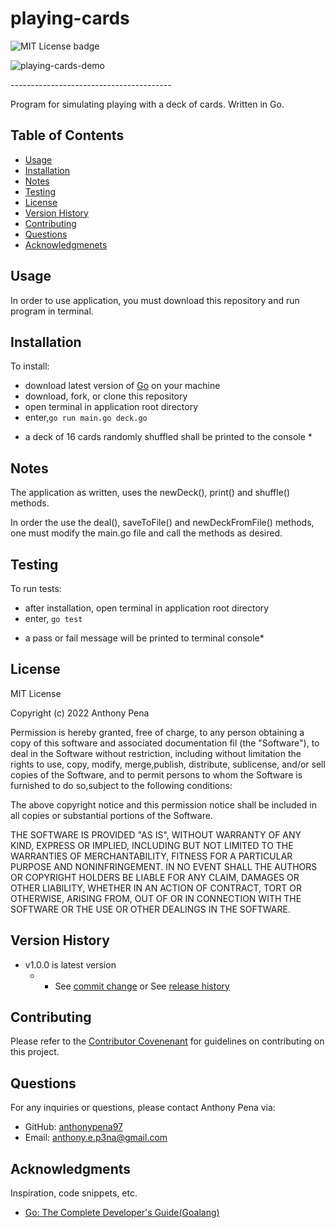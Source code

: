 # playing-cards
![MIT License badge](https://img.shields.io/badge/license-MIT_License-green)

![playing-cards-demo](https://user-images.githubusercontent.com/79285555/167043136-1781f0ba-3613-4fde-bf4f-58c6f7b4b423.gif)

<p> ---------------------------------------- </p>
Program for simulating playing with a deck of cards. Written in Go.

## Table of Contents

- [Usage](#usage)
- [Installation](#installation)
- [Notes](#notes)
- [Testing](#testing)
- [License](#license)
- [Version History](#version)
- [Contributing](#contributing)
- [Questions](#questions)
- [Acknowledgmenets](#acknowledgments)

## Usage

In order to use application, you must download this repository and run program in terminal.

## Installation

To install:

- download latest version of [Go](https://go.dev/dl/) on your machine
- download, fork, or clone this repository
- open terminal in application root directory
- enter,`go run main.go deck.go`

* a deck of 16 cards randomly shuffled shall be printed to the console *

## Notes

The application as written, uses the newDeck(), print() and shuffle() methods. 

In order the use the deal(), saveToFile() and newDeckFromFile() methods, one must modify the main.go file and call the methods as desired.

## Testing

To run tests:

- after installation, open terminal in application root directory
- enter, `go test`

* a pass or fail message will be printed to terminal console*

## License

MIT License

Copyright (c) 2022 Anthony Pena

Permission is hereby granted, free of charge, to any person obtaining a copy of this software and associated documentation fil (the "Software"), to deal in the Software without restriction, including without limitation the rights to use, copy, modify, merge,publish, distribute, sublicense, and/or sell copies of the Software, and to permit persons to whom the Software is furnished to do so,subject to the following conditions:

The above copyright notice and this permission notice shall be included in all copies or substantial portions of the Software.

THE SOFTWARE IS PROVIDED "AS IS", WITHOUT WARRANTY OF ANY KIND, EXPRESS OR IMPLIED, INCLUDING BUT NOT LIMITED TO THE WARRANTIES OF MERCHANTABILITY, FITNESS FOR A PARTICULAR PURPOSE AND NONINFRINGEMENT. IN NO EVENT SHALL THE AUTHORS OR COPYRIGHT HOLDERS BE LIABLE FOR ANY CLAIM, DAMAGES OR OTHER LIABILITY, WHETHER IN AN ACTION OF CONTRACT, TORT OR OTHERWISE, ARISING FROM, OUT OF OR IN CONNECTION WITH THE SOFTWARE OR THE USE OR OTHER DEALINGS IN THE SOFTWARE.

## Version History

- v1.0.0 is latest version
  - - See [commit change](https://github.com/anthonypena97/playing-cards/commits/main) or See [release history](https://github.com/anthonypena97/playing-cards/releases)

## Contributing

Please refer to the [Contributor Covenenant](https://www.contributor-covenant.org/) for guidelines on contributing on this project.

## Questions

For any inquiries or questions, please contact Anthony Pena via:

- GitHub: [anthonypena97](https://github.com/anthonypena97)
- Email: <anthony.e.p3na@gmail.com>

## Acknowledgments

Inspiration, code snippets, etc.

- [Go: The Complete Developer's Guide(Goalang)](https://www.googleadservices.com/pagead/aclk?sa=L&ai=DChcSEwjo7b_HxMn3AhWK4bMKHfz2B2oYABAAGgJxbg&ae=2&ohost=www.google.com&cid=CAESbeD2vywAvEPOK1nuVHlm8maYKSepwZTzG1txyvM5da19gslLTgYJDe1EXna4UveyHNqtoIaHVT81PuzC3Fm_Z2KIrQYws-sh20oLooafXWZrtE3MedtjEqen1ps6Ia01ISxKHiJq_H6VLT7WbKg&sig=AOD64_23Y8EHs-FJ2l8vuKFKXwE-w83J-Q&q&adurl&ved=2ahUKEwjV-rLHxMn3AhU2j4kEHezAAMwQ0Qx6BAgCEAE)
